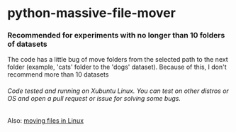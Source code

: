 # python-massive-file-mover

### Recommended for experiments with no longer than 10 folders of datasets
The code has a little bug of move folders from the selected path to the next folder (example, 'cats' folder to the 'dogs' dataset). Because of this, I don't recommend more than 10 datasets

###### Code tested and running on Xubuntu Linux. You can test on other distros or OS and open a pull request or issue for solving some bugs.

Also: [moving files in Linux](https://www.hostingadvice.com/how-to/move-copy-delete-files-linux/)
